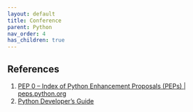 ```yaml
---
layout: default
title: Conference
parent: Python
nav_order: 4
has_children: true
---
```


## References

1. [PEP 0 – Index of Python Enhancement Proposals (PEPs) \| peps.python.org](https://peps.python.org/)
1. [Python Developer’s Guide](https://devguide.python.org/)
